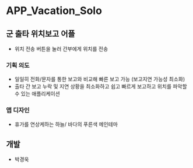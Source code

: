 # APP_Vacation_Solo

## 군 출타 위치보고 어플
- 위치 전송 버튼을 눌러 간부에게 위치를 전송
### 기획 의도
- 일일히 전화/문자를 통한 보고와 비교해 빠른 보고 가능 (보고지연 가능성 최소화)
- 출타 간 보고 누락 및 지연 상황을 최소화하고 쉽고 빠르게 보고하고 위치를 파악할 수 있는 애플리케이션
### 앱 디자인
- 휴가를 연상케하는 하늘/ 바다의 푸른색 메인테마
## 개발
- 박경욱
